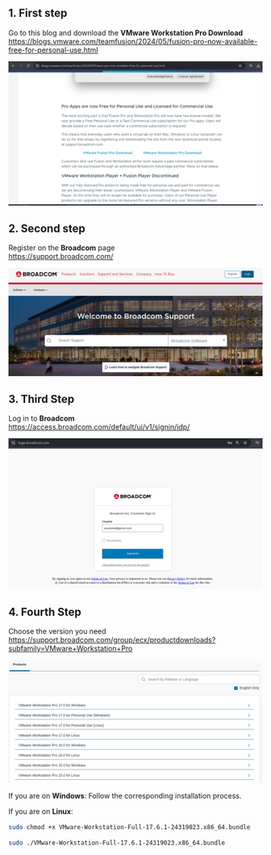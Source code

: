 ## 1. First step

Go to this blog and download the **VMware Workstation Pro Download**  
https://blogs.vmware.com/teamfusion/2024/05/fusion-pro-now-available-free-for-personal-use.html

![VMware Yw4rf](Images/Screenshot_2024-10-10_16-40-47.png)

## 2. Second step

Register on the **Broadcom** page  
https://support.broadcom.com/

![VMware Yw4rf](Images/Screenshot_2024-10-10_16-44-29.png)

## 3. Third Step

Log in to **Broadcom**  
https://access.broadcom.com/default/ui/v1/signin/idp/

![VMware Yw4rf](Images/Screenshot_2024-10-10_16-45-33.png)

## 4. Fourth Step

Choose the version you need  
https://support.broadcom.com/group/ecx/productdownloads?subfamily=VMware+Workstation+Pro

![VMware Yw4rf](Images/Screenshot_2024-10-10_16-47-05.png)

If you are on **Windows**: Follow the corresponding installation process.

If you are on **Linux**: 

~~~bash
sudo chmod +x VMware-Workstation-Full-17.6.1-24319023.x86_64.bundle
~~~

~~~bash
sudo ./VMware-Workstation-Full-17.6.1-24319023.x86_64.bundle
~~~
